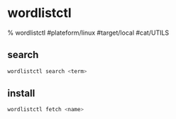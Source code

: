 # wordlistctl

% wordlistctl
#plateform/linux #target/local #cat/UTILS 

## search
```bash
wordlistctl search <term>
```

## install
```bash
wordlistctl fetch <name>
```
